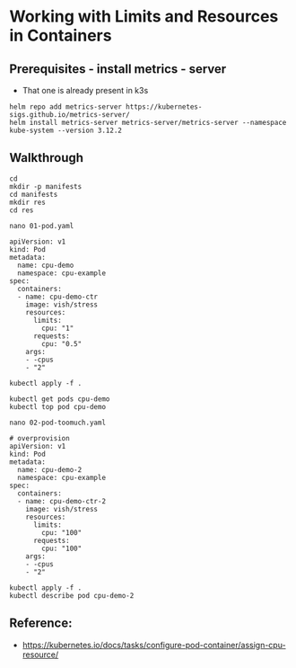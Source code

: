 # Working with Limits and Resources in Containers 

## Prerequisites - install metrics - server 

  * That one is already present in k3s

```
helm repo add metrics-server https://kubernetes-sigs.github.io/metrics-server/
helm install metrics-server metrics-server/metrics-server --namespace kube-system --version 3.12.2
```

## Walkthrough 

```
cd
mkdir -p manifests
cd manifests
mkdir res
cd res
```

```
nano 01-pod.yaml
```

```
apiVersion: v1
kind: Pod
metadata:
  name: cpu-demo
  namespace: cpu-example
spec:
  containers:
  - name: cpu-demo-ctr
    image: vish/stress
    resources:
      limits:
        cpu: "1"
      requests:
        cpu: "0.5"
    args:
    - -cpus
    - "2"
```


```
kubectl apply -f .
```

```
kubectl get pods cpu-demo
kubectl top pod cpu-demo
```

```
nano 02-pod-toomuch.yaml
```

```
# overprovision
apiVersion: v1
kind: Pod
metadata:
  name: cpu-demo-2
  namespace: cpu-example
spec:
  containers:
  - name: cpu-demo-ctr-2
    image: vish/stress
    resources:
      limits:
        cpu: "100"
      requests:
        cpu: "100"
    args:
    - -cpus
    - "2"
```

```
kubectl apply -f .
kubectl describe pod cpu-demo-2
```


## Reference: 

  * https://kubernetes.io/docs/tasks/configure-pod-container/assign-cpu-resource/
